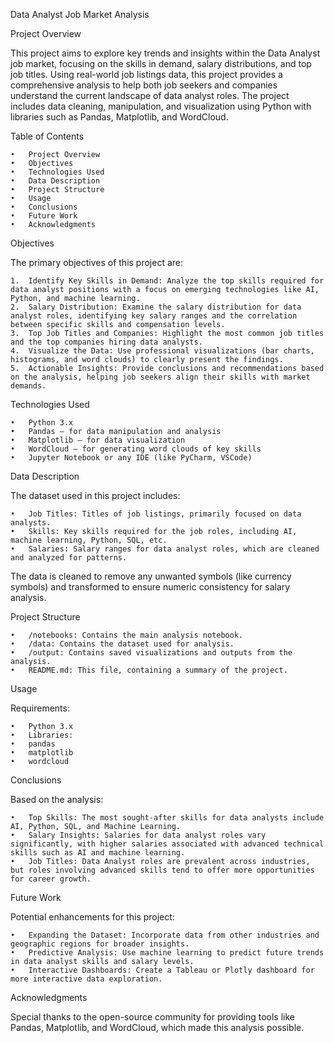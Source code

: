 Data Analyst Job Market Analysis

Project Overview

This project aims to explore key trends and insights within the Data Analyst job market, focusing on the skills in demand, salary distributions, and top job titles. Using real-world job listings data, this project provides a comprehensive analysis to help both job seekers and companies understand the current landscape of data analyst roles. The project includes data cleaning, manipulation, and visualization using Python with libraries such as Pandas, Matplotlib, and WordCloud.

Table of Contents

	•	Project Overview
	•	Objectives
	•	Technologies Used
	•	Data Description
	•	Project Structure
	•	Usage
	•	Conclusions
	•	Future Work
	•	Acknowledgments

Objectives

The primary objectives of this project are:

	1.	Identify Key Skills in Demand: Analyze the top skills required for data analyst positions with a focus on emerging technologies like AI, Python, and machine learning.
	2.	Salary Distribution: Examine the salary distribution for data analyst roles, identifying key salary ranges and the correlation between specific skills and compensation levels.
	3.	Top Job Titles and Companies: Highlight the most common job titles and the top companies hiring data analysts.
	4.	Visualize the Data: Use professional visualizations (bar charts, histograms, and word clouds) to clearly present the findings.
	5.	Actionable Insights: Provide conclusions and recommendations based on the analysis, helping job seekers align their skills with market demands.

Technologies Used

	•	Python 3.x
	•	Pandas – for data manipulation and analysis
	•	Matplotlib – for data visualization
	•	WordCloud – for generating word clouds of key skills
	•	Jupyter Notebook or any IDE (like PyCharm, VSCode)

Data Description

The dataset used in this project includes:

	•	Job Titles: Titles of job listings, primarily focused on data analysts.
	•	Skills: Key skills required for the job roles, including AI, machine learning, Python, SQL, etc.
	•	Salaries: Salary ranges for data analyst roles, which are cleaned and analyzed for patterns.

The data is cleaned to remove any unwanted symbols (like currency symbols) and transformed to ensure numeric consistency for salary analysis.

Project Structure

	•	/notebooks: Contains the main analysis notebook.
	•	/data: Contains the dataset used for analysis.
	•	/output: Contains saved visualizations and outputs from the analysis.
	•	README.md: This file, containing a summary of the project.

Usage

Requirements:

	•	Python 3.x
	•	Libraries:
	•	pandas
	•	matplotlib
	•	wordcloud
Conclusions

Based on the analysis:

	•	Top Skills: The most sought-after skills for data analysts include AI, Python, SQL, and Machine Learning.
	•	Salary Insights: Salaries for data analyst roles vary significantly, with higher salaries associated with advanced technical skills such as AI and machine learning.
	•	Job Titles: Data Analyst roles are prevalent across industries, but roles involving advanced skills tend to offer more opportunities for career growth.

Future Work

Potential enhancements for this project:

	•	Expanding the Dataset: Incorporate data from other industries and geographic regions for broader insights.
	•	Predictive Analysis: Use machine learning to predict future trends in data analyst skills and salary levels.
	•	Interactive Dashboards: Create a Tableau or Plotly dashboard for more interactive data exploration.

Acknowledgments

Special thanks to the open-source community for providing tools like Pandas, Matplotlib, and WordCloud, which made this analysis possible.
